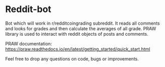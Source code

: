 # Reddit-bot

Bot which will work in r/redditcoingrading subreddit. It reads all comments and looks for grades and then calculate the averages of all grade.
PRAW library is used to interact with reddit objects of posts and comments.

PRAW documentation: https://praw.readthedocs.io/en/latest/getting_started/quick_start.html

Feel free to drop any questions on code, bugs or improvements.
